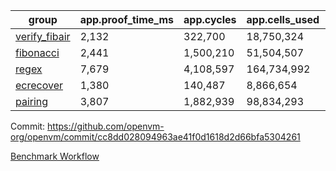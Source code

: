 | group | app.proof_time_ms | app.cycles | app.cells_used | leaf.proof_time_ms | leaf.cycles | leaf.cells_used |
| -- | -- | -- | -- | -- | -- | -- |
| [verify_fibair](https://github.com/openvm-org/openvm/blob/benchmark-results/benchmarks-pr/1978/verify_fibair-cc8dd028094963ae41f0d1618d2d66bfa5304261.md) | 2,132 |  322,700 |  18,750,324 |- | - | - |
| [fibonacci](https://github.com/openvm-org/openvm/blob/benchmark-results/benchmarks-pr/1978/fibonacci-cc8dd028094963ae41f0d1618d2d66bfa5304261.md) | 2,441 |  1,500,210 |  51,504,507 |- | - | - |
| [regex](https://github.com/openvm-org/openvm/blob/benchmark-results/benchmarks-pr/1978/regex-cc8dd028094963ae41f0d1618d2d66bfa5304261.md) | 7,679 |  4,108,597 |  164,734,992 |- | - | - |
| [ecrecover](https://github.com/openvm-org/openvm/blob/benchmark-results/benchmarks-pr/1978/ecrecover-cc8dd028094963ae41f0d1618d2d66bfa5304261.md) | 1,380 |  140,487 |  8,866,654 |- | - | - |
| [pairing](https://github.com/openvm-org/openvm/blob/benchmark-results/benchmarks-pr/1978/pairing-cc8dd028094963ae41f0d1618d2d66bfa5304261.md) | 3,807 |  1,882,939 |  98,834,293 |- | - | - |


Commit: https://github.com/openvm-org/openvm/commit/cc8dd028094963ae41f0d1618d2d66bfa5304261

[Benchmark Workflow](https://github.com/openvm-org/openvm/actions/runs/17073867698)
